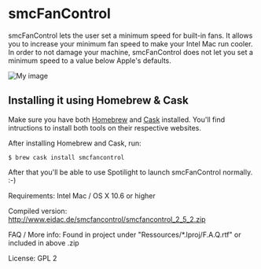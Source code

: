 # smcFanControl

smcFanControl lets the user set a minimum speed for built-in fans. It allows you to increase your minimum fan speed to make your Intel Mac run cooler. In order to not damage your machine, smcFanControl does not let you set a minimum speed to a value below Apple's defaults.

![My image](https://dl.dropbox.com/u/363242/screenshots/smc_screenshot.png)


## Installing it using Homebrew & Cask

Make sure you have both [Homebrew](http://brew.sh/) and [Cask](http://caskroom.io/) installed. You'll find intructions to install both tools on their respective websites.

After installing Homebrew and Cask, run:

```
$ brew cask install smcfancontrol
```

After that you'll be able to use Spotilight to launch smcFanControl normally. :-)


Requirements: Intel Mac / OS X 10.6 or higher 


Compiled version: http://www.eidac.de/smcfancontrol/smcfancontrol_2_5_2.zip

FAQ / More info: Found in project under "Ressources/*.lproj/F.A.Q.rtf" or included in above .zip

License: GPL 2
